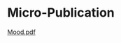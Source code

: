# Micro-Publication 

[Mood.pdf](https://github.com/EvaMariaGarcia/mood/blob/master/Moodpresentation.pdf) 
